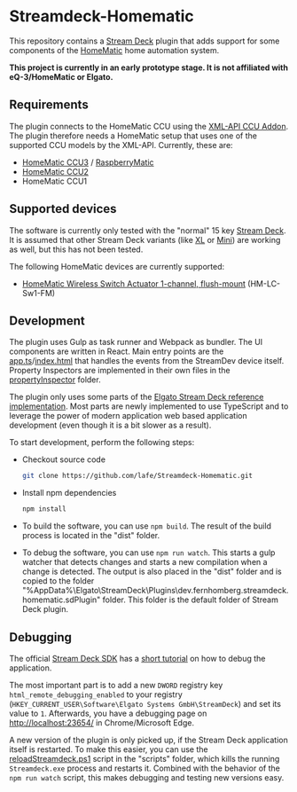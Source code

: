 # Streamdeck-Homematic

This repository contains a [Stream Deck](https://www.elgato.com/en/gaming/stream-deck) plugin that adds support for some components of the [HomeMatic](https://www.eq-3.com/products/homematic.html) home automation system.

**This project is currently in an early prototype stage. It is not affiliated with eQ-3/HomeMatic or Elgato.**

## Requirements

The plugin connects to the HomeMatic CCU using the [XML-API CCU Addon](https://github.com/jens-maus/XML-API). The plugin therefore needs a HomeMatic setup that uses one of the supported CCU models by the XML-API. Currently, these are:

- [HomeMatic CCU3](https://www.eq-3.com/products/homematic/detail/smart-home-central-control-unit-ccu3-homematic.html) / [RaspberryMatic](http://raspberrymatic.de/)
- [HomeMatic CCU2](https://www.eq-3.com/products/homematic/detail/homematic-central-control-unit-ccu2.html)
- HomeMatic CCU1

## Supported devices

The software is currently only tested with the "normal" 15 key [Stream Deck](https://www.elgato.com/en/gaming/stream-deck). It is assumed that other Stream Deck variants (like [XL](https://www.elgato.com/en/gaming/stream-deck-xl) or [Mini](https://www.elgato.com/en/gaming/stream-deck-mini)) are working as well, but this has not been tested.

The following HomeMatic devices are currently supported:

- [HomeMatic Wireless Switch Actuator 1-channel, flush-mount](https://www.eq-3.com/products/homematic/detail/homematic-wireless-switch-actuator-1-channel-flush-mount.html) (HM-LC-Sw1-FM)

## Development

The plugin uses Gulp as task runner and Webpack as bundler. The UI components are written in React. Main entry points are the [app.ts](src/app.ts)/[index.html](src/index.html) that handles the events from the StreamDev device itself. Property Inspectors are implemented in their own files in the [propertyInspector](src/propertyInspector/) folder.

The plugin only uses some parts of the [Elgato Stream Deck reference implementation](https://github.com/elgatosf/streamdeck-plugintemplate). Most parts are newly implemented to use TypeScript and to leverage the power of modern application web based application development (even though it is a bit slower as a result).

To start development, perform the following steps:

- Checkout source code

  ```bash
  git clone https://github.com/lafe/Streamdeck-Homematic.git
  ```

- Install npm dependencies

   ```bash
   npm install
   ```

- To build the software, you can use `npm build`. The result of the build process is located in the "dist" folder.
- To debug the software, you can use `npm run watch`. This starts a gulp watcher that detects changes and starts a new compilation when a change is detected. The output is also placed in the "dist" folder and is copied to the folder "%AppData%\Elgato\StreamDeck\Plugins\dev.fernhomberg.streamdeck.homematic.sdPlugin" folder. This folder is the default folder of Stream Deck plugin.

## Debugging

The official [Stream Deck SDK](https://developer.elgato.com/documentation/stream-deck/sdk/) has a [short tutorial](https://developer.elgato.com/documentation/stream-deck/sdk/create-your-own-plugin/#debugging) on how to debug the application.

The most important part is to add a new `DWORD` registry key `html_remote_debugging_enabled` to your registry (`HKEY_CURRENT_USER\Software\Elgato Systems GmbH\StreamDeck`) and set its value to `1`. Afterwards, you have a debugging page on [http://localhost:23654/](http://localhost:23654/) in Chrome/Microsoft Edge.

A new version of the plugin is only picked up, if the Stream Deck application itself is restarted. To make this easier, you can use the [reloadStreamdeck.ps1](scripts/reloadStreamdeck.ps1) script in the "scripts" folder, which kills the running `Streamdeck.exe` process and restarts it. Combined with the behavior of the `npm run watch` script, this makes debugging and testing new versions easy.
